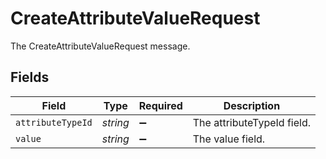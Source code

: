 # CreateAttributeValueRequest

The CreateAttributeValueRequest message.


## Fields

| Field                      | Type                       | Required                   | Description                |
| -------------------------- | -------------------------- | -------------------------- | -------------------------- |
| `attributeTypeId`          | *string*                   | :heavy_minus_sign:         | The attributeTypeId field. |
| `value`                    | *string*                   | :heavy_minus_sign:         | The value field.           |